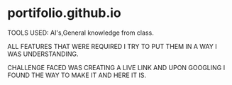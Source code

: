 # portifolio.github.io

TOOLS USED: AI's,General knowledge from class.

ALL FEATURES THAT WERE REQUIRED I TRY TO PUT THEM IN A WAY I WAS UNDERSTANDING.

CHALLENGE FACED WAS CREATING A LIVE LINK AND UPON GOOGLING I FOUND THE WAY TO MAKE IT AND HERE IT IS.
